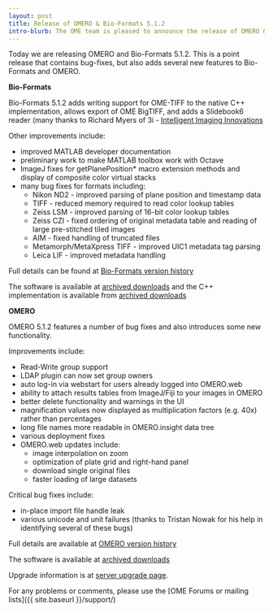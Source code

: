 ```yaml
---
layout: post
title: Release of OMERO & Bio-Formats 5.1.2
intro-blurb: The OME team is pleased to announce the release of OMERO & Bio-Formats 5.1.2
---
```

Today we are releasing OMERO and Bio-Formats 5.1.2. This is a point release that contains bug-fixes, but also adds several new features to Bio-Formats and OMERO.

**Bio-Formats**

Bio-Formats 5.1.2 adds writing support for OME-TIFF to the native C++ implementation, allows export of OME BigTIFF, and adds a Slidebook6 reader (many thanks to Richard Myers of 3i - [Intelligent Imaging Innovations](https://www.intelligent-imaging.com)

Other improvements include:

* improved MATLAB developer documentation 
* preliminary work to make MATLAB toolbox work with Octave
* ImageJ fixes for getPlanePosition* macro extension methods and display of composite color virtual stacks
* many bug fixes for formats including:
    * Nikon ND2 - improved parsing of plane position and timestamp data
    * TIFF - reduced memory required to read color lookup tables
    * Zeiss LSM - improved parsing of 16-bit color lookup tables
    * Zeiss CZI - fixed ordering of original metadata table and reading of large pre-stitched tiled images
    * AIM - fixed handling of truncated files
    * Metamorph/MetaXpress TIFF - improved UIC1 metadata tag parsing
    * Leica LIF - improved metadata handling

Full details can be found at [Bio-Formats version history](https://www.openmicroscopy.org/site/support/bio-formats5.1/about/whats-new.html)

The software is available at
[archived downloads](https://downloads.openmicroscopy.org/bio-formats/5.1.2)
and the C++ implementation is available from
[archived downloads](https://downloads.openmicroscopy.org/bio-formats-cpp/5.1.2/)

**OMERO**

OMERO 5.1.2 features a number of bug fixes and also introduces some new functionality. 

Improvements include:

* Read-Write group support
* LDAP plugin can now set group owners
* auto log-in via webstart for users already logged into OMERO.web 
* ability to attach results tables from ImageJ/Fiji to your images in OMERO
* better delete functionality and warnings in the UI
* magnification values now displayed as multiplication factors (e.g. 40x) rather than percentages
* long file names more readable in OMERO.insight data tree
* various deployment fixes
* OMERO.web updates include:
    * image interpolation on zoom
    * optimization of plate grid and right-hand panel
    * download single original files
    * faster loading of large datasets

Critical bug fixes include:

* in-place import file handle leak
* various unicode and unit failures (thanks to Tristan Nowak for his help in identifying several of these bugs)
 
Full details are available at [OMERO version history](https://docs.openmicroscopy.org/latest/omero5.1/users/history.html)

The software is available at
[archived downloads](https://downloads.openmicroscopy.org/omero/5.1.2)

Upgrade information is at [server upgrade page](https://docs.openmicroscopy.org/latest/omero5.1/sysadmins/server-upgrade.html).


For any problems or comments, please use the [OME Forums or mailing lists]({{ site.baseurl }}/support/)
